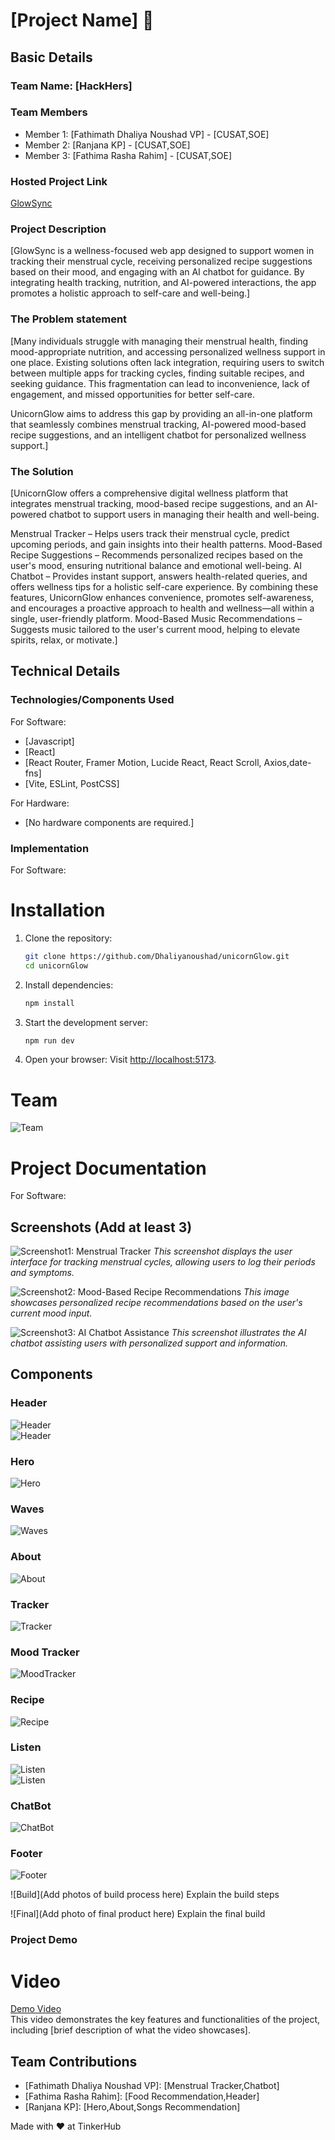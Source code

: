 # [Project Name] 🎯

## Basic Details

### Team Name: [HackHers]

### Team Members

- Member 1: [Fathimath Dhaliya Noushad VP] - [CUSAT,SOE]
- Member 2: [Ranjana KP] - [CUSAT,SOE]
- Member 3: [Fathima Rasha Rahim] - [CUSAT,SOE]

### Hosted Project Link

[GlowSync](https://glowsync.netlify.app/)

### Project Description

[GlowSync is a wellness-focused web app designed to support women in tracking their menstrual cycle, receiving personalized recipe suggestions based on their mood, and engaging with an AI chatbot for guidance. By integrating health tracking, nutrition, and AI-powered interactions, the app promotes a holistic approach to self-care and well-being.]

### The Problem statement

[Many individuals struggle with managing their menstrual health, finding mood-appropriate nutrition, and accessing personalized wellness support in one place. Existing solutions often lack integration, requiring users to switch between multiple apps for tracking cycles, finding suitable recipes, and seeking guidance. This fragmentation can lead to inconvenience, lack of engagement, and missed opportunities for better self-care.

UnicornGlow aims to address this gap by providing an all-in-one platform that seamlessly combines menstrual tracking, AI-powered mood-based recipe suggestions, and an intelligent chatbot for personalized wellness support.]

### The Solution

[UnicornGlow offers a comprehensive digital wellness platform that integrates menstrual tracking, mood-based recipe suggestions, and an AI-powered chatbot to support users in managing their health and well-being.

Menstrual Tracker – Helps users track their menstrual cycle, predict upcoming periods, and gain insights into their health patterns.
Mood-Based Recipe Suggestions – Recommends personalized recipes based on the user's mood, ensuring nutritional balance and emotional well-being.
AI Chatbot – Provides instant support, answers health-related queries, and offers wellness tips for a holistic self-care experience.
By combining these features, UnicornGlow enhances convenience, promotes self-awareness, and encourages a proactive approach to health and wellness—all within a single, user-friendly platform.
Mood-Based Music Recommendations – Suggests music tailored to the user's current mood, helping to elevate spirits, relax, or motivate.]

## Technical Details

### Technologies/Components Used

For Software:

- [Javascript]
- [React]
- [React Router, Framer Motion, Lucide React, React Scroll, Axios,date-fns]
- [Vite, ESLint, PostCSS]

For Hardware:

- [No hardware components are required.]

### Implementation

For Software:

# Installation

1. Clone the repository:

   ```bash
   git clone https://github.com/Dhaliyanoushad/unicornGlow.git
   cd unicornGlow
   ```

2. Install dependencies:

   ```bash
   npm install
   ```

3. Start the development server:

   ```bash
   npm run dev
   ```

4. Open your browser: Visit [http://localhost:5173](http://localhost:5173).

# Team

![Team](images/teaam.jpeg)

# Project Documentation

For Software:

## Screenshots (Add at least 3)

![Screenshot1: Menstrual Tracker](images/tracker.png)
_This screenshot displays the user interface for tracking menstrual cycles, allowing users to log their periods and symptoms._

![Screenshot2: Mood-Based Recipe Recommendations](images/food.png)
_This image showcases personalized recipe recommendations based on the user's current mood input._

![Screenshot3: AI Chatbot Assistance](images/chatbot.png)
_This screenshot illustrates the AI chatbot assisting users with personalized support and information._

## Components

### Header

![Header](images/compo/Header.png)  
![Header](images/compo/Header2.png)

### Hero

![Hero](images/compo/Hero.png)

### Waves

![Waves](images/compo/Waves.png)

### About

![About](images/compo/About.png)

### Tracker

![Tracker](images/compo/tracker.png)

### Mood Tracker

![MoodTracker](images/compo/mood.png)

### Recipe

![Recipe](images/compo/food.png)

### Listen

![Listen](images/compo/song.png)  
![Listen](images/compo/song2.png)

### ChatBot

![ChatBot](images/compo/chat.png)

### Footer

![Footer](images/compo/footer.png)

![Build](Add photos of build process here)
Explain the build steps

![Final](Add photo of final product here)
Explain the final build

### Project Demo

# Video

[Demo Video](https://drive.google.com/file/d/1wkdS3xFU8wyy8ex4mccDSV6D0ncW2Tp6/view)  
This video demonstrates the key features and functionalities of the project, including [brief description of what the video showcases].



## Team Contributions

- [Fathimath Dhaliya Noushad VP]: [Menstrual Tracker,Chatbot]
- [Fathima Rasha Rahim]: [Food Recommendation,Header]
- [Ranjana KP]: [Hero,About,Songs Recommendation]

Made with ❤️ at TinkerHub
